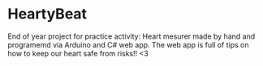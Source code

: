 # HeartyBeat
End of year project for practice activity: Heart mesurer made by hand and programemd via Arduino and C# web app. The web app is full of tips on how to keep our heart safe from risks!! &lt;3
